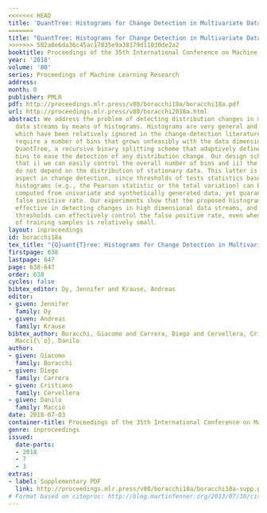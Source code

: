 ```yaml
---
<<<<<<< HEAD
title: 'QuantTree: Histograms for Change Detection in Multivariate Data Streams'
=======
title: "QuantTree: Histograms for Change Detection in Multivariate Data Streams"
>>>>>>> 582a0e6da36c45ac17835e9a38179d11030de2a2
booktitle: Proceedings of the 35th International Conference on Machine Learning
year: '2018'
volume: '80'
series: Proceedings of Machine Learning Research
address: 
month: 0
publisher: PMLR
pdf: http://proceedings.mlr.press/v80/boracchi18a/boracchi18a.pdf
url: http://proceedings.mlr.press/v80/boracchi2018a.html
abstract: We address the problem of detecting distribution changes in multivariate
  data streams by means of histograms. Histograms are very general and flexible models,
  which have been relatively ignored in the change-detection literature as they often
  require a number of bins that grows unfeasibly with the data dimension. We present
  QuantTree, a recursive binary splitting scheme that adaptively defines the histogram
  bins to ease the detection of any distribution change. Our design scheme implies
  that i) we can easily control the overall number of bins and ii) the bin probabilities
  do not depend on the distribution of stationary data. This latter is a very relevant
  aspect in change detection, since thresholds of tests statistics based on these
  histograms (e.g., the Pearson statistic or the total variation) can be numerically
  computed from univariate and synthetically generated data, yet guaranteeing a controlled
  false positive rate. Our experiments show that the proposed histograms are very
  effective in detecting changes in high dimensional data streams, and that the resulting
  thresholds can effectively control the false positive rate, even when the number
  of training samples is relatively small.
layout: inproceedings
id: boracchi18a
tex_title: "{Q}uant{T}ree: Histograms for Change Detection in Multivariate Data Streams"
firstpage: 638
lastpage: 647
page: 638-647
order: 638
cycles: false
bibtex_editor: Dy, Jennifer and Krause, Andreas
editor:
- given: Jennifer
  family: Dy
- given: Andreas
  family: Krause
bibtex_author: Boracchi, Giacomo and Carrera, Diego and Cervellera, Cristiano and
  Macci{\`o}, Danilo
author:
- given: Giacomo
  family: Boracchi
- given: Diego
  family: Carrera
- given: Cristiano
  family: Cervellera
- given: Danilo
  family: Macciò
date: 2018-07-03
container-title: Proceedings of the 35th International Conference on Machine Learning
genre: inproceedings
issued:
  date-parts:
  - 2018
  - 7
  - 3
extras:
- label: Supplementary PDF
  link: http://proceedings.mlr.press/v80/boracchi18a/boracchi18a-supp.pdf
# Format based on citeproc: http://blog.martinfenner.org/2013/07/30/citeproc-yaml-for-bibliographies/
---
```

